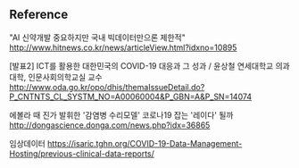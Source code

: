 ## Reference 

"AI 신약개발 중요하지만 국내 빅데이터만으론 제한적" http://www.hitnews.co.kr/news/articleView.html?idxno=10895

[발표2] ICT를 활용한 대한민국의 COVID-19 대응과 그 성과 / 윤상철 연세대학교 의과대학, 인문사회의학교실 교수 http://www.oda.go.kr/opo/dhis/themaIssueDetail.do?P_CNTNTS_CL_SYSTM_NO=A00060004&P_GBN=A&P_SN=14074

에볼라 때 진가 발휘한 '감염병 수리모델' 코로나19 잡는 '레이다' 될까 http://dongascience.donga.com/news.php?idx=36865

임상데이터 https://isaric.tghn.org/COVID-19-Data-Management-Hosting/previous-clinical-data-reports/
